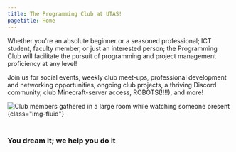 ```yaml
---
title: The Programming Club at UTAS!
pagetitle: Home
---
```


Whether you're an absolute beginner or a seasoned professional; ICT student, faculty member, or just an interested person; the Programming Club will facilitate the pursuit of programming and project management proficiency at any level!

Join us for social events, weekly club meet-ups, professional development and networking opportunities, ongoing club projects, a thriving Discord community, club Minecraft-server access, ROBOTS(!!!!), and more!

![Club members gathered in a large room while watching someone present](https://programmingclub.com.au/assets/photos/first_in_person.jpg "Our first ever club meet-up"){class="img-fluid"}

<h3 class="text-center"><br>You dream it; we help you do it</h3>
